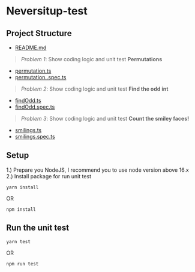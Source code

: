 # Neversitup-test

## Project Structure


- [README.md](./README.md)
> *Problem 1*: Show coding logic and unit test **Permutations**
- [permutation.ts](./permutation.ts)
- [permutation..spec.ts](./permutation.spec.ts)

> *Problem 2*: Show coding logic and unit test **Find the odd int**
- [findOdd.ts](./findOdd.ts)
- [findOdd.spec.ts](./findOdd.spec.ts)

> *Problem 3*: Show coding logic and unit test **Count the smiley faces!**
- [smilings.ts](./smilings.ts)
- [smilings.spec.ts](./smilings.spec.ts)


## Setup
1.) Prepare you NodeJS, I recommend you to use node version above 16.x
2.) Install package for run unit test
```
yarn install
```
OR
```
npm install
```

## Run the unit test

```
yarn test
```
OR
```
npm run test
```